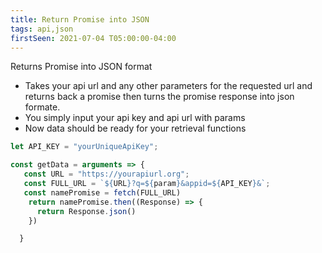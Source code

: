 ```yaml
---
title: Return Promise into JSON
tags: api,json
firstSeen: 2021-07-04 T05:00:00-04:00
---
```


Returns Promise into JSON format

- Takes your api url and any other parameters for the requested url and returns back a promise then turns the
promise response into json formate.
- You simply input your api key and api url with params
- Now data should be ready for your retrieval functions

```js
let API_KEY = "yourUniqueApiKey";

const getData = arguments => {
   const URL = "https://yourapiurl.org";
   const FULL_URL = `${URL}?q=${param}&appid=${API_KEY}&`;
   const namePromise = fetch(FULL_URL)
    return namePromise.then((Response) => {
      return Response.json()
    })

  }
```
